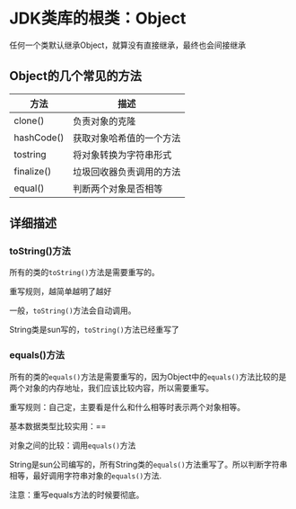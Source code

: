 # JDK类库的根类：Object

任何一个类默认继承Object，就算没有直接继承，最终也会间接继承

## Object的几个常见的方法

| 方法       | 描述                     |
| ---------- | ------------------------ |
| clone()    | 负责对象的克隆           |
| hashCode() | 获取对象哈希值的一个方法 |
| tostring   | 将对象转换为字符串形式   |
| finalize() | 垃圾回收器负责调用的方法 |
| equal()    | 判断两个对象是否相等     |

## 详细描述

### toString()方法

所有的类的`toString()`方法是需要重写的。

重写规则，越简单越明了越好

一般，`toString()`方法会自动调用。

String类是sun写的，`toString()`方法已经重写了

### equals()方法

所有的类的`equals()`方法是需要重写的，因为Object中的`equals()`方法比较的是两个对象的内存地址，我们应该比较内容，所以需要重写。

重写规则：自己定，主要看是什么和什么相等时表示两个对象相等。

基本数据类型比较实用：==

对象之间的比较：调用`equals()`方法

String是sun公司编写的，所有String类的`equals()`方法重写了。所以判断字符串相等，最好调用字符串对象的`equals()`方法.

注意：重写equals方法的时候要彻底。


